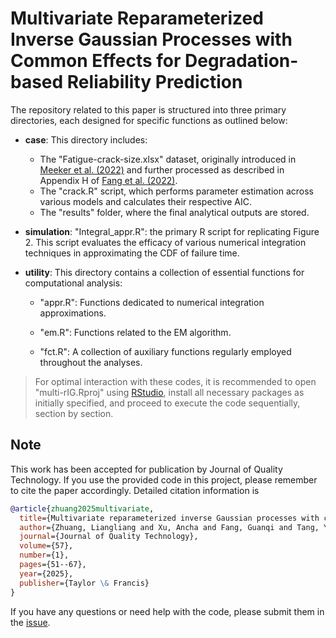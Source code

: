 # Multivariate Reparameterized Inverse Gaussian Processes with Common Effects for Degradation-based Reliability Prediction



The repository related to this paper is structured into three primary directories, each designed for specific functions as outlined below:

-   **case**: This directory includes:

    -   The "Fatigue-crack-size.xlsx" dataset, originally introduced in [Meeker et al. (2022)](https://www.wiley.com/en-us/Statistical+Methods+for+Reliability+Data%2C+2nd+Edition-p-9781118115459) and further processed as described in Appendix H of [Fang et al. (2022)](https://www.sciencedirect.com/science/article/abs/pii/S0377221721008985).
    -   The "crack.R" script, which performs parameter estimation across various models and calculates their respective AIC.
    -   The "results" folder, where the final analytical outputs are stored.

-   **simulation**: "Integral_appr.R": the primary R script for replicating Figure 2. This script evaluates the efficacy of various numerical integration techniques in approximating the CDF of failure time.

-   **utility**: This directory contains a collection of essential functions for computational analysis:

    -   "appr.R": Functions dedicated to numerical integration approximations.

    -   "em.R": Functions related to the EM algorithm.

    -   "fct.R": A collection of auxiliary functions regularly employed throughout the analyses.

> For optimal interaction with these codes, it is recommended to open "multi-rIG.Rproj" using [RStudio](https://posit.co/download/rstudio-desktop/), install all necessary packages as initially specified, and proceed to execute the code sequentially, section by section.

## Note 

This work has been accepted for publication by Journal of Quality Technology.  If you use the provided code in this project, please remember to cite the paper accordingly. Detailed citation information is

```bibtex
@article{zhuang2025multivariate,
  title={Multivariate reparameterized inverse Gaussian processes with common effects for degradation-based reliability prediction},
  author={Zhuang, Liangliang and Xu, Ancha and Fang, Guanqi and Tang, Yincai},
  journal={Journal of Quality Technology},
  volume={57},
  number={1},
  pages={51--67},
  year={2025},
  publisher={Taylor \& Francis}
}
```

If you have any questions or need help with the code, please submit them in the [issue](https://github.com/liangliangzhuang/multi-rIG/issues).


